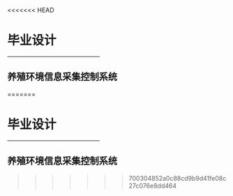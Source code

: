 <<<<<<< HEAD
# 毕业设计

<hr width=42%>

## 养殖环境信息采集控制系统

=======
# 毕业设计

<hr width=42%>

## 养殖环境信息采集控制系统
>>>>>>> 700304852a0c88cd9b9d41fe08c27c076e8dd464
